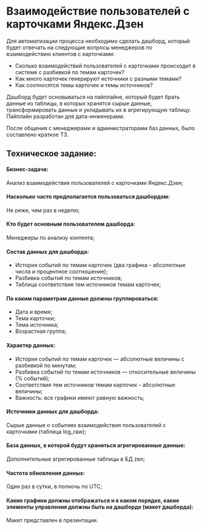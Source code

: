 # Взаимодействие пользователей с карточками Яндекс.Дзен
Для автоматизации процесса необходимо сделать дашборд, который будет отвечать на следующие вопросы менеджеров по взаимодействию клиентов с карточками:
- Сколько взаимодействий пользователей с карточками происходит в системе с разбивкой по темам карточек?
- Как много карточек генерируют источники с разными темами?
- Как соотносятся темы карточек и темы источников?

Дашборд будет основываться на пайплайне, который будет брать данные из таблицы, в которых хранятся сырые данные, трансформировать данные и укладывать их в агрегирующую таблицу. Пайплайн разработан для дата-инженерами.

После общения с менеджерами и администраторами баз данных, было составлено  краткое ТЗ.
## Техническое задание:
#### Бизнес-задача: 
Анализ взаимодействия пользователей с карточками Яндекс.Дзен;
#### Насколько часто предполагается пользоваться дашбордом:
Не реже, чем раз в неделю;
#### Кто будет основным пользователем дашборда: 
Менеджеры по анализу контента;

#### Состав данных для дашборда:
- История событий по темам карточек (два графика - абсолютные числа и процентное соотношение);
- Разбивка событий по темам источников;
- Таблица соответствия тем источников темам карточек;

#### По каким параметрам данные должны группироваться:
- Дата и время;
- Тема карточки;
- Тема источника;
- Возрастная группа;

#### Характер данных:
- История событий по темам карточек — абсолютные величины с разбивкой по минутам;
- Разбивка событий по темам источников — относительные величины (% событий);
- Соответствия тем источников темам карточек - абсолютные величины;
- Важность: все графики имеют равную важность;

#### Источники данных для дашборда: 
Сырые данные о событиях взаимодействия пользователей с карточками (таблица log_raw);

#### База данных, в которой будут храниться агрегированные данные: 
Дополнительные агрегированные таблицы в БД zen;

#### Частота обновления данных: 
Один раз в сутки, в полночь по UTC;

#### Какие графики должны отображаться и в каком порядке, какие элементы управления должны быть на дашборде (макет дашборда):
Макет представлен в презентации.
